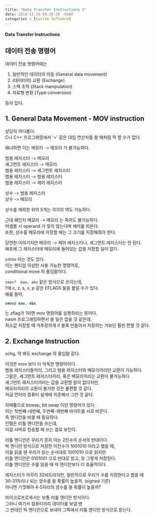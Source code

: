 ```yaml
---
title: "Data Transfer Instructions 1"
date: 2019-11-26 08:26:28 -0400
categories : [System Software]
---
```


#### Data Transfer Instructions  
## 데이터 전송 명령어  
  
데이터 전송 명령어에는  
1. 일반적인 데이터의 이동 (General data movement)  
2. (데이터의) 교환 (Exchange)  
3. 스택 조작 (Stack manipulation)  
4. 자료형 변환 (Type conversion)  

등이 있다.  
## 1. General Data Movement - MOV instruction

상당히 까다롭다.  
C나 C++ 프로그래밍에서 '=' 같은 대입 연산자를 쓸 때처럼 막 할 수가 없다.  

왜냐하면 이는 메모리 -> 메모리 가 불가능하다.  

범용 레지스터 -> 메모리  
세그먼트 레지스터 -> 메모리  
범용 레지스터 -> 세그먼트 레지스터  
범용 레지스터 -> 범용 레지스터  
범용 레지스터 -> 제어 레지스터  

상수 -> 범용 레지스터  
상수 -> 메모리  

상수를 제외한 위의 5개는 각각의 역도 가능하다.  

근데 왜인지 메모리 -> 메모리 는 죽어도 불가능하다.  
어셈블 시 operand 가 맞지 않는다며 에러를 띄운다.  
또한, 상수를 메모리에 저장할 때는 그 크기를 지정해줘야 한다.  

당연한 이야기지만 메모리 -> 제어 레지스터나, 세그먼트 레지스터는 안 된다.  
애초에 그 레지스터에 메모리에 들어있는 값을 저장할 일이 없다.  


cmov 라는 것도 있다.  
이는 펜티엄 이상만 사용 가능한 명령어로,  
conditional move 의 줄임말이다.  

`cmov?  eax, ebx` 같은 방식으로 쓰이는데,  
?에 c, z, s, o, p 같은 EFLAGS 들을 붙일 수가 있다.  
예를 들어,  
```nasm
cmovz eax, ebx
```
는 zflag가 1이면 mov 명령어를 실행하라는 뜻이다.  
nasm 프로그래밍하면서 쓸 일은 없을 것 같은데,  
최소값 저장할 때 거추장하게 if 블록 만들어서 저장하는 거보단 훨씬 편할 것 같다.  


## 2. Exchange Instruction

xchg, 딱 봐도 exchange 의 줄임말 같다.  

이것은 mov 보다 더 악독한 명령어이다.  
범용 레지스터들끼리, 그리고 범용 레지스터와 메모리끼리만 교환이 가능하다.  
그말은, 세그먼트 레지스터끼리, 혹은 메모리끼리는 교환이 불가능하다.  
세그먼트 레지스터끼리는 값을 교환할 일이 없다지만,  
메모리끼리의 교환이 불가한 것은 불편할 것 같다.  
저급 언어라 컴퓨터 설계에 의존해서 그런 것 같다.  

자매품으로 bswap, bit swap 이란 명령어가 있다.  
이는 첫번째-네번째, 두번째-세번째 바이트를 서로 바꾼다.  
즉 엔디안을 바꿀 때 필요하다.  
인텔은 리틀 엔디안을 쓰는데,  
이걸 서버로 전송할 때 쓰는 걸로 보인다.  

리틀 엔디안은 우리가 흔히 아는 2진수의 순서의 반대이다.  
빅 엔디안 방식으로 저장한 이진수가 1001010 이라고 했을 때,  
이를 읽을 땐 우리가 읽는 순서대로 1001010 으로 읽지만  
리틀 엔디안은 0101001 으로 반대로 읽고, 또 그렇게 저장된다.  
리틀 엔디안은 수를 읽을 때 빅 엔디안보다 더 효율적이다.  

레지스터가 아무리 32비트라지만, 일반적으로 우리가 수를 저장한다고 쳤을 때  
30-31자리나 되는 양수를 쓸 확률이 높을까, (signed 기준)  
아니면 기껏해야 4-5자리의 양수를 쓸 확률이 높을까?  

마이크로프로세서는 보통 리틀 엔디안 방식이다.  
그러니 여기서 컴퓨터끼리 데이터를 보낼 땐  
그 반대인 빅 엔디안으로 보내야 그쪽에서 리틀 엔디안 방식으로 받는다.  
  

